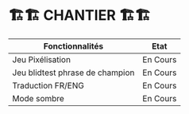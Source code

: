 # 🏗️🏗️ CHANTIER 🏗️🏗️

| Fonctionnalités                 | Etat     |
| ------------------------------- | -------- |
| Jeu Pixélisation                | En Cours |
| Jeu blidtest phrase de champion | En Cours |
| Traduction FR/ENG               | En Cours |
| Mode sombre                     | En Cours |
